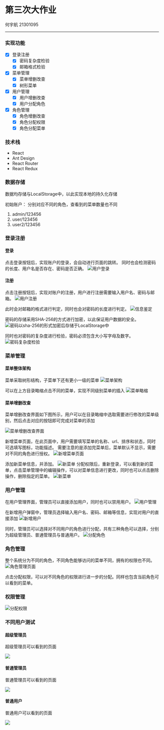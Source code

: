 # 第三次大作业

何宇航 21301095

---

### 实现功能
- [x] 登录注册
  - [x] 密码复杂度检验
  - [x] 邮箱格式检验
- [x] 菜单管理
  - [x] 菜单增删改查
  - [x] 树形菜单
- [x] 用户管理
  - [x] 用户增删改查
  - [x] 用户分配角色
- [x] 角色管理
  - [x] 角色增删改查
  - [x] 角色分配权限
  - [x] 角色分配菜单
   
### 技术栈

- React
- Ant Design
- React Router
- React Redux

### 数据存储

数据均存储与LocalStorage中，以此实现本地的持久化存储

初始账户：
分别对应不同的角色，查看到的菜单数量也不同
1. admin/123456
2. user/123456
3. user2/123456

### 登录注册

#### 登录


点击登录按钮后，实现账户的登录，会自动进行页面的跳转。
同时也会检测密码的长度、用户名是否存在、密码是否正确。
![用户登录](img/image-1.png)

#### 注册

点击注册按钮后，实现对账户的注册，用户进行注册需要输入用户名、密码与邮箱。
![用户注册](img/image-2.png)

此时会对邮箱的格式进行判定，同时也会对密码的长度进行判定。
![信息鉴定](img/image-3.png)

密码的存储采用SHA-256的方式进行加密，以此保证用户数据的安全。
![密码以sha-256的形式加密后存储于LocalStorage中](img/image-4.png)

同时也对密码的复杂度进行检验，密码必须包含大小写字母及数字。
![密码复杂度检验](img/image-5.png)


### 菜单管理

#### 菜单整体架构

菜单采取树形结构，子菜单下还有更小一级的菜单
![菜单架构](img/image-19.png)

可以在上方目录略缩点击不同的菜单，实现不同级别菜单的插入
![菜单略缩](img/image-23.png)

#### 菜单增删改查

菜单增删改查界面如下图所示，用户可以在目录略缩中选取需要进行修改的菜单级别，然后点击对应的按钮即可完成对菜单的添加

![菜单增删改查界面](img/image-7.png)


新增菜单页面，在此页面中，用户需要填写菜单的名称、url、排序和状态，同时可选填写图标，功能描述。
需要注意的是添加完菜单后，菜单默认不显示，需要对不同的角色进行授权。
![新增菜单页面](img/image-20.png)

添加新菜单信息，并添加。
![新菜单](img/image-21.png)
分配权限后，重新登录，可以看到新的菜单，点击菜单管理中的编辑操作，可以对菜单信息进行更改，同时也可以点击删除操作，删除指定的菜单。
![新菜单](img/image-22.png)


### 用户管理

在用户管理界面，管理员可以直接添加用户，同时也可以禁用用户。
![用户管理](img/image-11.png)

在新增用户弹窗中，管理员选择输入用户名、密码、邮箱等信息，实现对用户的直接添加
![新增用户](img/image-12.png)

同时，管理员可以选择对不同用户的角色进行分配，共有三种角色可以选择，分别为超级管理员、普通管理员与普通用户。
![分配角色](img/image-13.png)

### 角色管理
整个系统分为不同的角色，不同角色能够访问的菜单不同，拥有的权限也不同。
![角色管理页面](img/image-14.png)

点击分配权限，可以对不同角色的权限进行进一步的分配。同样也包含当前角色可以看到的菜单。


### 权限管理
![分配权限](img/image-15.png)


### 不同用户测试

#### 超级管理员

超级管理员可以看到的页面

![](img/image-24.png)

#### 普通管理员

普通管理员可以看到的页面

![](img/image-25.png)

#### 普通用户

普通用户可以看到的页面

![](img/image-26.png)

